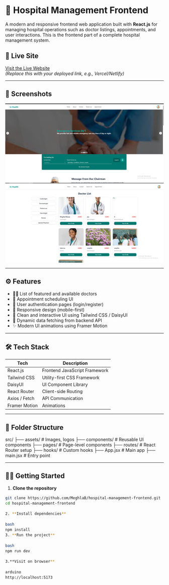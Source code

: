 # 🏥 Hospital Management Frontend

A modern and responsive frontend web application built with **React.js** for managing hospital operations such as doctor listings, appointments, and user interactions. This is the frontend part of a complete hospital management system.

## 🚀 Live Site

[Visit the Live Website](https://your-live-link.com)  
*(Replace this with your deployed link, e.g., Vercel/Netlify)*

---

## 📸 Screenshots

<!-- Add some images if available -->
![Homepage Screenshot](./src/assets/image.png)
![Doctor List Screenshot](./src/assets/Images/image.png)

---

## ⚙️ Features

- 👨‍⚕️ List of featured and available doctors
- 📅 Appointment scheduling UI
- 🔐 User authentication pages (login/register)
- 📱 Responsive design (mobile-first)
- 💬 Clean and interactive UI using Tailwind CSS / DaisyUI
- 🔄 Dynamic data fetching from backend API
- ✨ Modern UI animations using Framer Motion

---

## 🛠️ Tech Stack

| Tech            | Description                      |
|-----------------|----------------------------------|
| React.js        | Frontend JavaScript Framework    |
| Tailwind CSS    | Utility-first CSS Framework      |
| DaisyUI         | UI Component Library             |
| React Router    | Client-side Routing              |
| Axios / Fetch   | API Communication                |
| Framer Motion   | Animations                       |

---

## 🧩 Folder Structure
src/
├── assets/ # Images, logos
├── components/ # Reusable UI components
├── pages/ # Page-level components
├── routes/ # React Router setup
├── hooks/ # Custom hooks
├── App.jsx # Main app
├── main.jsx # Entry point



---

## 🧑‍💻 Getting Started

1. **Clone the repository**
```bash
git clone https://github.com/MeghlaB/hospital-management-frontend.git
cd hospital-management-frontend

2. **Install dependencies**

bash
npm install
3. **Run the project**

bash
npm run dev

3.**Visit on browser**

arduino
http://localhost:5173


